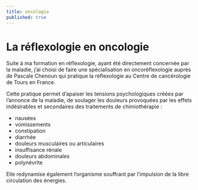 ```yaml
---
title: oncologie
published: true
---
```


# La réflexologie en oncologie

Suite à ma formation en réflexologie, ayant été directement concernée par la maladie, j’ai choisi de faire une spécialisation en oncoréflexologie auprès de Pascale Chenoun qui pratique la réflexologie au Centre de cancérologie de Tours en France.

Cette pratique permet d’apaiser les tensions psychologiques créées par l’annonce de la maladie, de soulager les douleurs provoquées par les effets indésirables et secondaires des traitements de chimiothérapie :

- nausées
- vomissements
- constipation
- diarrhée
- douleurs musculaires ou articulaires
- insuffisance rénale
- douleurs abdominales
- polynévrite

Elle redynamise également l’organisme souffrant par l’impulsion de la libre circulation des énergies.